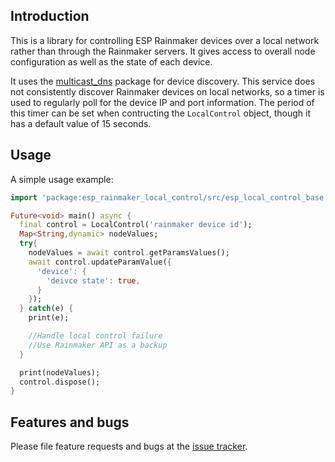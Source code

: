 ## Introduction
This is a library for controlling ESP Rainmaker devices over a local network rather than through the Rainmaker servers. It gives access to overall node configuration as well as the state of each device.

It uses the [multicast_dns](https://pub.dev/packages/multicast_dns/versions/0.2.2) package for device discovery. This service does not consistently discover Rainmaker devices on local networks, so a timer is used to regularly poll for the device IP and port information. The period of this timer can be set when contructing the `LocalControl` object, though it has a default value of 15 seconds.

## Usage

A simple usage example:

```dart
import 'package:esp_rainmaker_local_control/src/esp_local_control_base.dart';

Future<void> main() async {
  final control = LocalControl('rainmaker device id');
  Map<String,dynamic> nodeValues;
  try{
    nodeValues = await control.getParamsValues();
    await control.updateParamValue({
      'device': {
        'deivce state': true,
      }
    });
  } catch(e) {
    print(e);

    //Handle local control failure
    //Use Rainmaker API as a backup
  }

  print(nodeValues);
  control.dispose();
}
```

## Features and bugs

Please file feature requests and bugs at the [issue tracker][tracker].

[tracker]: https://github.com/chmoore889/esp_local_control/issues
